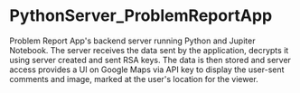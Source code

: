 ﻿# PythonServer_ProblemReportApp

Problem Report App's backend server running Python and Jupiter Notebook. The server receives the data sent by the application, decrypts it using server created and sent RSA keys. The data is then stored and server access provides a UI on Google Maps via API key to display the user-sent comments and image, marked at the user's location for the viewer.
